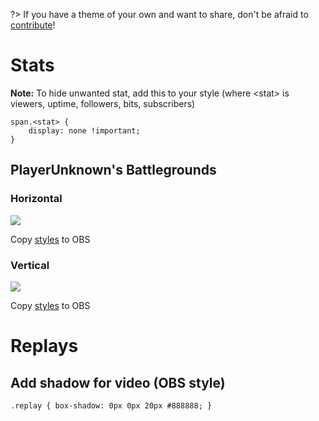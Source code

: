 ?> If you have a theme of your own and want to share, don't be afraid to [contribute](https://github.com/sogebot/sogeBot/issues/new?title=Theme:%20your%20theme%20name%20here)!

# Stats
**Note:** To hide unwanted stat, add this to your style (where \<stat> is viewers, uptime, followers, bits, subscribers)

    span.<stat> {
        display: none !important;
    }

## PlayerUnknown's Battlegrounds
### Horizontal
![](http://imgur.com/Ub2uK9q.png)

Copy [styles](https://drive.google.com/open?id=0B-_RLmmL4nXnXzNFR2t2bEJDV28) to OBS

### Vertical
![](http://imgur.com/tVm2ruz.png)

Copy [styles](https://drive.google.com/file/d/0B-_RLmmL4nXnMkRxQS0xMjAwU28/view?usp=sharing) to OBS

# Replays
## Add shadow for video (OBS style)
`.replay { box-shadow: 0px 0px 20px #888888; }`
